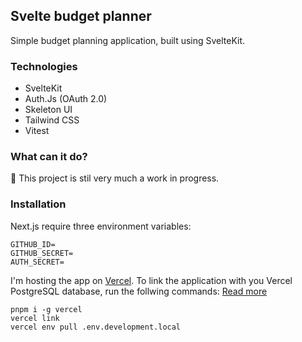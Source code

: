 ## Svelte budget planner
Simple budget planning application, built using SvelteKit.

### Technologies
- SvelteKit
- Auth.Js (OAuth 2.0)
- Skeleton UI
- Tailwind CSS
- Vitest

### What can it do?
🛑 This project is stil very much a work in progress.

### Installation
Next.js require three environment variables:
```
GITHUB_ID=
GITHUB_SECRET=
AUTH_SECRET=
```

I'm hosting the app on [Vercel](https://vercel.com/). To link the application with you Vercel PostgreSQL database, run the follwing commands:
[Read more](https://vercel.com/docs/cli)
```
pnpm i -g vercel
vercel link
vercel env pull .env.development.local
```

